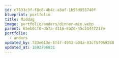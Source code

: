 ```yaml
---
id: c7633c3f-f8c8-4b4c-a3af-1b95d955740f
blueprint: portfolio
title: Middag
image: portfolio/anders/dinner-min.webp
parent: 65eb0cf0-db7a-4116-8b2d-45c51447217e
portfolio:
  - anders
updated_by: 733e613e-5f4f-4943-b04a-83cf5f969268
updated_at: 1692706831
---
```

